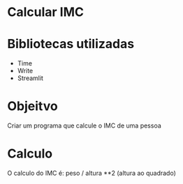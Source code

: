 # Calcular IMC
# Bibliotecas utilizadas
- Time
- Write
- Streamlit

# Objeitvo
Criar um programa que calcule o IMC de uma pessoa

# Calculo 

 O calculo do IMC é: peso / altura **2 (altura ao quadrado)

